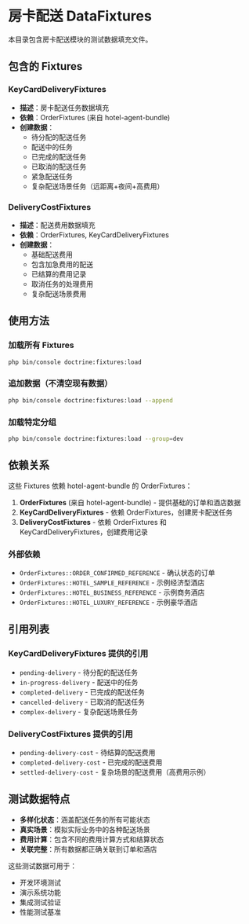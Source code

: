 # 房卡配送 DataFixtures

本目录包含房卡配送模块的测试数据填充文件。

## 包含的 Fixtures

### KeyCardDeliveryFixtures

- **描述**：房卡配送任务数据填充
- **依赖**：OrderFixtures (来自 hotel-agent-bundle)
- **创建数据**：
  - 待分配的配送任务
  - 配送中的任务
  - 已完成的配送任务
  - 已取消的配送任务
  - 紧急配送任务
  - 复杂配送场景任务（远距离+夜间+高费用）

### DeliveryCostFixtures

- **描述**：配送费用数据填充
- **依赖**：OrderFixtures, KeyCardDeliveryFixtures
- **创建数据**：
  - 基础配送费用
  - 包含加急费用的配送
  - 已结算的费用记录
  - 取消任务的处理费用
  - 复杂配送场景费用

## 使用方法

### 加载所有 Fixtures

```bash
php bin/console doctrine:fixtures:load
```

### 追加数据（不清空现有数据）

```bash
php bin/console doctrine:fixtures:load --append
```

### 加载特定分组

```bash
php bin/console doctrine:fixtures:load --group=dev
```

## 依赖关系

这些 Fixtures 依赖 hotel-agent-bundle 的 OrderFixtures：

1. **OrderFixtures** (来自 hotel-agent-bundle) - 提供基础的订单和酒店数据
2. **KeyCardDeliveryFixtures** - 依赖 OrderFixtures，创建房卡配送任务
3. **DeliveryCostFixtures** - 依赖 OrderFixtures 和 KeyCardDeliveryFixtures，创建费用记录

### 外部依赖

- `OrderFixtures::ORDER_CONFIRMED_REFERENCE` - 确认状态的订单
- `OrderFixtures::HOTEL_SAMPLE_REFERENCE` - 示例经济型酒店
- `OrderFixtures::HOTEL_BUSINESS_REFERENCE` - 示例商务酒店
- `OrderFixtures::HOTEL_LUXURY_REFERENCE` - 示例豪华酒店

## 引用列表

### KeyCardDeliveryFixtures 提供的引用

- `pending-delivery` - 待分配的配送任务
- `in-progress-delivery` - 配送中的任务
- `completed-delivery` - 已完成的配送任务
- `cancelled-delivery` - 已取消的配送任务
- `complex-delivery` - 复杂配送场景任务

### DeliveryCostFixtures 提供的引用

- `pending-delivery-cost` - 待结算的配送费用
- `completed-delivery-cost` - 已完成的配送费用
- `settled-delivery-cost` - 复杂场景的配送费用（高费用示例）

## 测试数据特点

- **多样化状态**：涵盖配送任务的所有可能状态
- **真实场景**：模拟实际业务中的各种配送场景
- **费用计算**：包含不同的费用计算方式和结算状态
- **关联完整**：所有数据都正确关联到订单和酒店

这些测试数据可用于：

- 开发环境测试
- 演示系统功能
- 集成测试验证
- 性能测试基准
